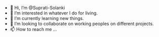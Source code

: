- 👋 Hi, I’m @Suprati-Solanki
- 👀 I’m interested in whatever I do for living.
- 🌱 I’m currently learning new things.
- 💞️ I’m looking to collaborate on working peoples on different projects.
- 📫 How to reach me ...

<!---
Suprati-Solanki/Suprati-Solanki is a ✨ special ✨ repository because its `README.md` (this file) appears on your GitHub profile.
You can click the Preview link to take a look at your changes.
--->

